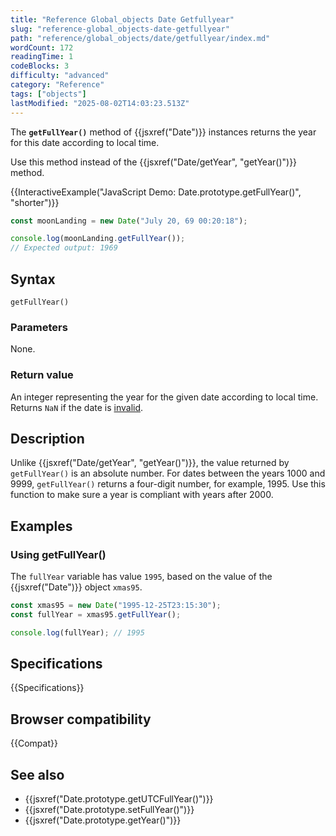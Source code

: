 ```yaml
---
title: "Reference Global_objects Date Getfullyear"
slug: "reference-global_objects-date-getfullyear"
path: "reference/global_objects/date/getfullyear/index.md"
wordCount: 172
readingTime: 1
codeBlocks: 3
difficulty: "advanced"
category: "Reference"
tags: ["objects"]
lastModified: "2025-08-02T14:03:23.513Z"
---
```



The **`getFullYear()`** method of {{jsxref("Date")}} instances returns the year for this date according to local time.

Use this method instead of the {{jsxref("Date/getYear", "getYear()")}} method.

{{InteractiveExample("JavaScript Demo: Date.prototype.getFullYear()", "shorter")}}

```js interactive-example
const moonLanding = new Date("July 20, 69 00:20:18");

console.log(moonLanding.getFullYear());
// Expected output: 1969
```

## Syntax

```js-nolint
getFullYear()
```

### Parameters

None.

### Return value

An integer representing the year for the given date according to local time. Returns `NaN` if the date is [invalid](/en-US/docs/Web/JavaScript/Reference/Global_Objects/Date#the_epoch_timestamps_and_invalid_date).

## Description

Unlike {{jsxref("Date/getYear", "getYear()")}}, the value returned by `getFullYear()` is an absolute number. For dates between the years 1000 and 9999, `getFullYear()` returns a four-digit number, for example, 1995. Use this function to make sure a year is compliant with years after 2000.

## Examples

### Using getFullYear()

The `fullYear` variable has value `1995`, based on the value of the {{jsxref("Date")}} object `xmas95`.

```js
const xmas95 = new Date("1995-12-25T23:15:30");
const fullYear = xmas95.getFullYear();

console.log(fullYear); // 1995
```

## Specifications

{{Specifications}}

## Browser compatibility

{{Compat}}

## See also

- {{jsxref("Date.prototype.getUTCFullYear()")}}
- {{jsxref("Date.prototype.setFullYear()")}}
- {{jsxref("Date.prototype.getYear()")}}
